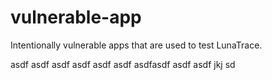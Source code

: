 # vulnerable-app
Intentionally vulnerable apps that are used to test LunaTrace.




asdf
asdf
asdf
asdf
asdf
asdf
asdfasdf
asdf
asdf
jkj
sd
